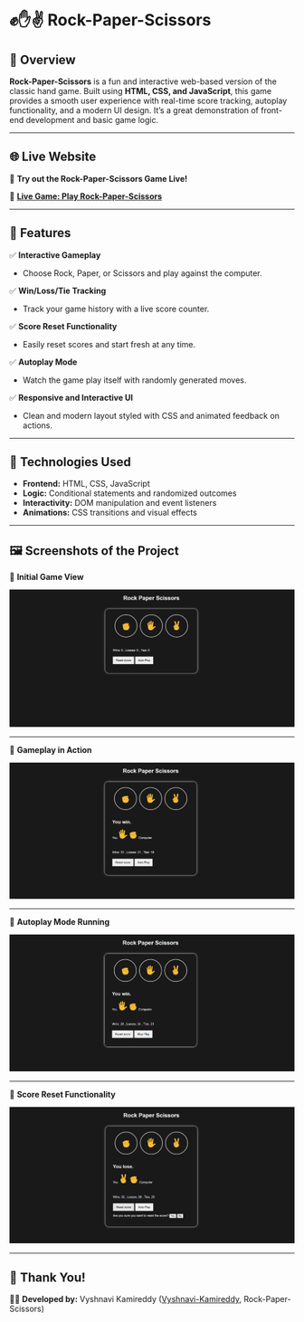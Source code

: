 # ✊✋✌️ Rock-Paper-Scissors

## 📌 Overview

**Rock-Paper-Scissors** is a fun and interactive web-based version of the classic hand game. Built using **HTML, CSS, and JavaScript**, this game provides a smooth user experience with real-time score tracking, autoplay functionality, and a modern UI design. It’s a great demonstration of front-end development and basic game logic.

---

## 🌐 Live Website

🚀 **Try out the Rock-Paper-Scissors Game Live!**

🔗 **[Live Game: Play Rock-Paper-Scissors](https://vyshnavi-kamireddy.github.io/Rock-Paper-Scissors-Game/)**

---

## 🎯 Features

✅ **Interactive Gameplay**  
- Choose Rock, Paper, or Scissors and play against the computer.

✅ **Win/Loss/Tie Tracking**  
- Track your game history with a live score counter.

✅ **Score Reset Functionality**  
- Easily reset scores and start fresh at any time.

✅ **Autoplay Mode**  
- Watch the game play itself with randomly generated moves.

✅ **Responsive and Interactive UI**  
- Clean and modern layout styled with CSS and animated feedback on actions.

---

## 🔧 Technologies Used

- **Frontend:** HTML, CSS, JavaScript  
- **Logic:** Conditional statements and randomized outcomes  
- **Interactivity:** DOM manipulation and event listeners  
- **Animations:** CSS transitions and visual effects  

---

## 🖼️ Screenshots of the Project


📌 **Initial Game View**  

![Initial View](https://github.com/vyshnavi-kamireddy/Rock-Paper-Scissors-Game/blob/main/rps%20images/initial.png)

---

📌 **Gameplay in Action**  

![During Play](https://github.com/vyshnavi-kamireddy/Rock-Paper-Scissors-Game/blob/main/rps%20images/duringplay.png)

---

📌 **Autoplay Mode Running**  

![Autoplay](https://github.com/vyshnavi-kamireddy/Rock-Paper-Scissors-Game/blob/main/rps%20images/autoplay.png)

---

📌 **Score Reset Functionality**  

![Reset Feature](https://github.com/vyshnavi-kamireddy/Rock-Paper-Scissors-Game/blob/main/rps%20images/reset.png)

---

## 🙌 Thank You!
👩‍💻 **Developed by:** Vyshnavi Kamireddy ([Vyshnavi-Kamireddy](https://github.com/GantaVenkataKousik), Rock-Paper-Scissors)
